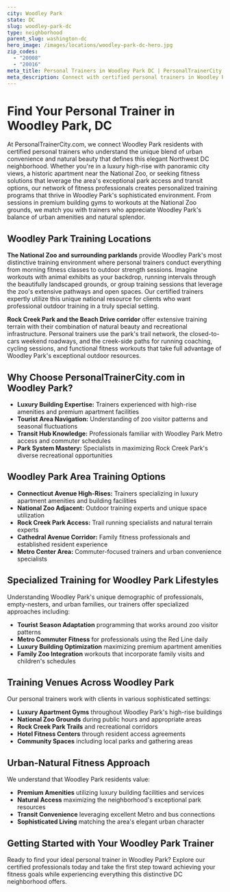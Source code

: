 ```yaml
---
city: Woodley Park
state: DC
slug: woodley-park-dc
type: neighborhood
parent_slug: washington-dc
hero_image: /images/locations/woodley-park-dc-hero.jpg
zip_codes:
  - "20008"
  - "20016"
meta_title: Personal Trainers in Woodley Park DC | PersonalTrainerCity.com
meta_description: Connect with certified personal trainers in Woodley Park. Find fitness coaches for luxury apartment living, National Zoo access, and Rock Creek Park workouts in this elegant DC neighborhood.
---
```


# Find Your Personal Trainer in Woodley Park, DC

At PersonalTrainerCity.com, we connect Woodley Park residents with certified personal trainers who understand the unique blend of urban convenience and natural beauty that defines this elegant Northwest DC neighborhood. Whether you're in a luxury high-rise with panoramic city views, a historic apartment near the National Zoo, or seeking fitness solutions that leverage the area's exceptional park access and transit options, our network of fitness professionals creates personalized training programs that thrive in Woodley Park's sophisticated environment. From sessions in premium building gyms to workouts at the National Zoo grounds, we match you with trainers who appreciate Woodley Park's balance of urban amenities and natural splendor.

## Woodley Park Training Locations

**The National Zoo and surrounding parklands** provide Woodley Park's most distinctive training environment where personal trainers conduct everything from morning fitness classes to outdoor strength sessions. Imagine workouts with animal exhibits as your backdrop, running intervals through the beautifully landscaped grounds, or group training sessions that leverage the zoo's extensive pathways and open spaces. Our certified trainers expertly utilize this unique national resource for clients who want professional outdoor training in a truly special setting.

**Rock Creek Park and the Beach Drive corridor** offer extensive training terrain with their combination of natural beauty and recreational infrastructure. Personal trainers use the park's trail network, the closed-to-cars weekend roadways, and the creek-side paths for running coaching, cycling sessions, and functional fitness workouts that take full advantage of Woodley Park's exceptional outdoor resources.

## Why Choose PersonalTrainerCity.com in Woodley Park?

*   **Luxury Building Expertise:** Trainers experienced with high-rise amenities and premium apartment facilities
*   **Tourist Area Navigation:** Understanding of zoo visitor patterns and seasonal fluctuations
*   **Transit Hub Knowledge:** Professionals familiar with Woodley Park Metro access and commuter schedules
*   **Park System Mastery:** Specialists in maximizing Rock Creek Park's diverse recreational opportunities

## Woodley Park Area Training Options

- **Connecticut Avenue High-Rises:** Trainers specializing in luxury apartment amenities and building facilities
- **National Zoo Adjacent:** Outdoor training experts and unique space utilization
- **Rock Creek Park Access:** Trail running specialists and natural terrain experts
- **Cathedral Avenue Corridor:** Family fitness professionals and established resident experience
- **Metro Center Area:** Commuter-focused trainers and urban convenience specialists

## Specialized Training for Woodley Park Lifestyles

Understanding Woodley Park's unique demographic of professionals, empty-nesters, and urban families, our trainers offer specialized approaches including:

*   **Tourist Season Adaptation** programming that works around zoo visitor patterns
*   **Metro Commuter Fitness** for professionals using the Red Line daily
*   **Luxury Building Optimization** maximizing premium apartment amenities
*   **Family Zoo Integration** workouts that incorporate family visits and children's schedules

## Training Venues Across Woodley Park

Our personal trainers work with clients in various sophisticated settings:
- **Luxury Apartment Gyms** throughout Woodley Park's high-rise buildings
- **National Zoo Grounds** during public hours and appropriate areas
- **Rock Creek Park Trails** and recreational corridors
- **Hotel Fitness Centers** through resident access agreements
- **Community Spaces** including local parks and gathering areas

## Urban-Natural Fitness Approach

We understand that Woodley Park residents value:
- **Premium Amenities** utilizing luxury building facilities and services
- **Natural Access** maximizing the neighborhood's exceptional park resources
- **Transit Convenience** leveraging excellent Metro and bus connections
- **Sophisticated Living** matching the area's elegant urban character

## Getting Started with Your Woodley Park Trainer

Ready to find your ideal personal trainer in Woodley Park? Explore our certified professionals today and take the first step toward achieving your fitness goals while experiencing everything this distinctive DC neighborhood offers.